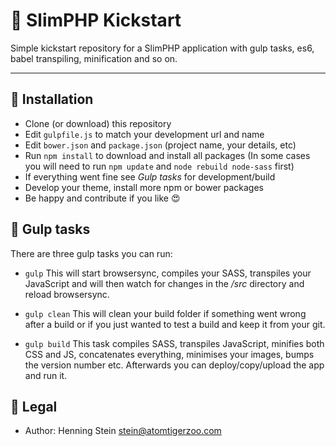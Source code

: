 # 🙏 SlimPHP Kickstart

Simple kickstart repository for a SlimPHP application with gulp tasks, es6,
babel transpiling, minification and so on.

***

## 📄 Installation

- Clone (or download) this repository
- Edit `gulpfile.js` to match your development url and name
- Edit `bower.json` and `package.json` (project name, your details, etc)
- Run `npm install` to download and install all packages 
  (In some cases you will need to run `npm update` and `node rebuild node-sass` first)
- If everything went fine see *Gulp tasks* for development/build
- Develop your theme, install more npm or bower packages
- Be happy and contribute if you like 😍 


## 🔨 Gulp tasks

There are three gulp tasks you can run:

- `gulp`
This will start browsersync, compiles your SASS, transpiles your JavaScript
and will then watch for changes in the */src* directory and reload browsersync.

- `gulp clean`
This will clean your build folder if something went wrong after a build or if you
just wanted to test a build and keep it from your git.

- `gulp build`
This task compiles SASS, transpiles JavaScript, minifies both CSS and JS, 
concatenates everything, minimises your images, bumps the version number etc. 
Afterwards you can deploy/copy/upload the app and run it.


## 💬 Legal

- Author: Henning Stein <stein@atomtigerzoo.com>
